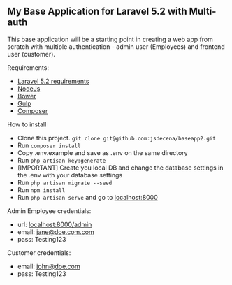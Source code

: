 ## My Base Application for Laravel 5.2 with Multi-auth

This base application will be a starting point in creating a web app from scratch with multiple authentication - admin user (Employees) and frontend user (customer).

Requirements:
- [Laravel 5.2 requirements](https://laravel.com/docs/5.2/installation#installation)
- [NodeJs](https://nodejs.org/en/download/)
- [Bower](http://bower.io/#install-bower)
- [Gulp](https://github.com/gulpjs/gulp/blob/master/docs/getting-started.md)
- [Composer](https://getcomposer.org/download/)

How to install
- Clone this project. `git clone git@github.com:jsdecena/baseapp2.git`
- Run `composer install`
- Copy .env.example and save as .env on the same directory
- Run `php artisan key:generate`
- [IMPORTANT] Create you local DB and change the database settings in the .env with your database settings
- Run `php artisan migrate --seed`
- Run `npm install`
- Run `php artisan serve` and go to [localhost:8000](http://localhost:8000)

Admin Employee credentials:

- url: [localhost:8000/admin](http://localhost:8000/admin)
- email: jane@doe.com.com
- pass: Testing123

Customer credentials:

- email: john@doe.com
- pass: Testing123
